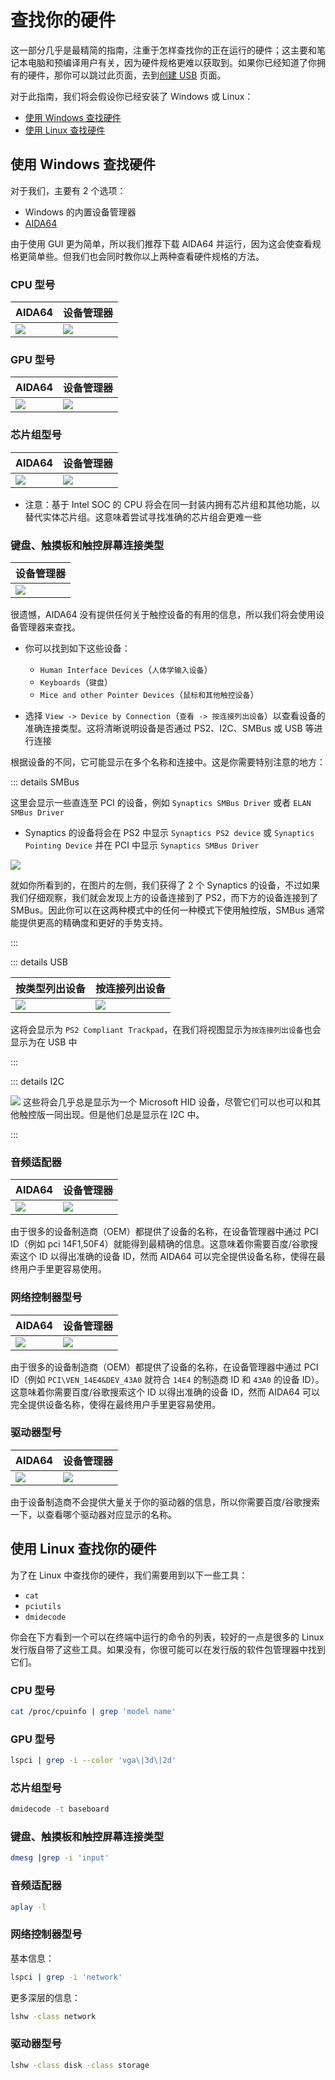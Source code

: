 # 查找你的硬件

这一部分几乎是最精简的指南，注重于怎样查找你的正在运行的硬件；这主要和笔记本电脑和预编译用户有关，因为硬件规格更难以获取到。如果你已经知道了你拥有的硬件，那你可以跳过此页面，去到[创建 USB](./installer-guide/) 页面。

对于此指南，我们将会假设你已经安装了 Windows 或 Linux：

* [使用 Windows 查找硬件](#使用-windows-查找硬件)
* [使用 Linux 查找硬件](#使用-linux-查找硬件)

## 使用 Windows 查找硬件

对于我们，主要有 2 个选项：

* Windows 的内置设备管理器
* [AIDA64](https://www.aida64.com/downloads)

由于使用 GUI 更为简单，所以我们推荐下载 AIDA64 并运行，因为这会使查看规格更简单些。但我们也会同时教你以上两种查看硬件规格的方法。

### CPU 型号

| AIDA64 | 设备管理器|
| :--- | :--- |
| ![](./images/finding-hardware-md/cpu-model-aida64.png) | ![](./images/finding-hardware-md/cpu-model-devicemanager.png) |

### GPU 型号

| AIDA64 | 设备管理器|
| :--- | :--- |
| ![](./images/finding-hardware-md/GPU-model-aida64.png) | ![](./images/finding-hardware-md/GPU-model-devicemanager.png) |

### 芯片组型号

| AIDA64 | 设备管理器|
| :--- | :--- |
| ![](./images/finding-hardware-md/chipset-model-aida64.png) | ![](./images/finding-hardware-md/chipset-model-devicemanager.png) |

* 注意：基于 Intel SOC 的 CPU 将会在同一封装内拥有芯片组和其他功能，以替代实体芯片组。这意味着尝试寻找准确的芯片组会更难一些

### 键盘、触摸板和触控屏幕连接类型

| 设备管理器 |
| :--- |
| ![](./images/finding-hardware-md/trackpad-model-devicemanager.png) |

很遗憾，AIDA64 没有提供任何关于触控设备的有用的信息，所以我们将会使用设备管理器来查找。

* 你可以找到如下这些设备：
  * `Human Interface Devices`（`人体学输入设备`）
  * `Keyboards`（`键盘`）
  * `Mice and other Pointer Devices`（`鼠标和其他触控设备`）

* 选择 `View -> Device by Connection`（`查看 -> 按连接列出设备`）以查看设备的准确连接类型。这将清晰说明设备是否通过 PS2、I2C、SMBus 或 USB 等进行连接

根据设备的不同，它可能显示在多个名称和连接中。这是你需要特别注意的地方：

::: details SMBus

这里会显示一些直连至 PCI 的设备，例如 `Synaptics SMBus Driver` 或者 `ELAN SMBus Driver`

* Synaptics 的设备将会在 PS2 中显示 `Synaptics PS2 device` 或 `Synaptics Pointing Device` 并在 PCI 中显示 `Synaptics SMBus Driver`

![](./images/finding-hardware-md/Windows-SMBus-Device.png)

就如你所看到的，在图片的左侧，我们获得了 2 个 Synaptics 的设备，不过如果我们仔细观察，我们就会发现上方的设备连接到了 PS2，而下方的设备连接到了 SMBus。因此你可以在这两种模式中的任何一种模式下使用触控版，SMBus 通常能提供更高的精确度和更好的手势支持。

:::

::: details USB

| 按类型列出设备 | 按连接列出设备 |
| :--- | :--- |
| ![](./images/finding-hardware-md/USB-trackpad-normal.png) | ![](./images/finding-hardware-md/USB-trackpad-by-connection.png)

这将会显示为 `PS2 Compliant Trackpad`，在我们将视图显示为`按连接列出设备`也会显示为在 USB 中

:::

::: details I2C

![](./images/finding-hardware-md/i2c-trackpad.png)
这些将会几乎总是显示为一个 Microsoft HID 设备，尽管它们可以也可以和其他触控版一同出现。但是他们总是显示在 I2C 中。

:::

### 音频适配器

| AIDA64 | 设备管理器|
| :--- | :--- |
| ![](./images/finding-hardware-md/audio-controller-aida64.png) | ![](./images/finding-hardware-md/audio-controller-aida64.png.png) |

由于很多的设备制造商（OEM）都提供了设备的名称，在设备管理器中通过 PCI ID（例如 pci 14F1,50F4）就能得到最精确的信息。这意味着你需要百度/谷歌搜索这个 ID 以得出准确的设备 ID，然而 AIDA64 可以完全提供设备名称，使得在最终用户手里更容易使用。

### 网络控制器型号

| AIDA64 | 设备管理器|
| :--- | :--- |
| ![](./images/finding-hardware-md/nic-model-aida64.png) | ![](./images/finding-hardware-md/nic-model-devicemanager.png) |

由于很多的设备制造商（OEM）都提供了设备的名称，在设备管理器中通过 PCI ID（例如 `PCI\VEN_14E4&DEV_43A0` 就符合 `14E4` 的制造商 ID 和 `43A0` 的设备 ID）。这意味着你需要百度/谷歌搜索这个 ID 以得出准确的设备 ID，然而 AIDA64 可以完全提供设备名称，使得在最终用户手里更容易使用。

### 驱动器型号

| AIDA64 | 设备管理器|
| :--- | :--- |
| ![](./images/finding-hardware-md/disk-model-aida64.png) | ![](./images/finding-hardware-md/disk-model-devicemanager.png) |

由于设备制造商不会提供大量关于你的驱动器的信息，所以你需要百度/谷歌搜索一下，以查看哪个驱动器对应显示的名称。

## 使用 Linux 查找你的硬件

为了在 Linux 中查找你的硬件，我们需要用到以下一些工具：

* `cat`
* `pciutils`
* `dmidecode`

你会在下方看到一个可以在终端中运行的命令的列表，较好的一点是很多的 Linux 发行版自带了这些工具。如果没有，你很可能可以在发行版的软件包管理器中找到它们。

### CPU 型号

```sh
cat /proc/cpuinfo | grep 'model name'
```

### GPU 型号

```sh
lspci | grep -i --color 'vga\|3d\|2d'
```

### 芯片组型号

```sh
dmidecode -t baseboard
```

### 键盘、触摸板和触控屏幕连接类型

```sh
dmesg |grep -i 'input'
```

### 音频适配器

```sh
aplay -l
```

### 网络控制器型号

基本信息：

```sh
lspci | grep -i 'network'
```

更多深层的信息：

```sh
lshw -class network
```

### 驱动器型号

```sh
lshw -class disk -class storage
```
